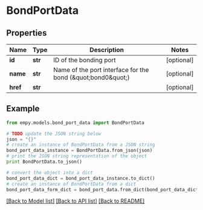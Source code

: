 # BondPortData


## Properties
Name | Type | Description | Notes
------------ | ------------- | ------------- | -------------
**id** | **str** | ID of the bonding port | [optional] 
**name** | **str** | Name of the port interface for the bond (\&quot;bond0\&quot;) | [optional] 
**href** | **str** |  | [optional] 

## Example

```python
from empy.models.bond_port_data import BondPortData

# TODO update the JSON string below
json = "{}"
# create an instance of BondPortData from a JSON string
bond_port_data_instance = BondPortData.from_json(json)
# print the JSON string representation of the object
print BondPortData.to_json()

# convert the object into a dict
bond_port_data_dict = bond_port_data_instance.to_dict()
# create an instance of BondPortData from a dict
bond_port_data_form_dict = bond_port_data.from_dict(bond_port_data_dict)
```
[[Back to Model list]](../README.md#documentation-for-models) [[Back to API list]](../README.md#documentation-for-api-endpoints) [[Back to README]](../README.md)


